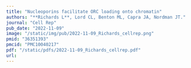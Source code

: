 ```yaml
---
title: "Nucleoporins facilitate ORC loading onto chromatin"
authors: "**Richards L**, Lord CL, Benton ML, Capra JA, Nordman JT."
journal: "Cell Rep"
pub_date: "2022-11-09"
image: "/static/img/pub/2022-11-09_Richards_cellrep.png"
pmid: "36351393"
pmcid: "PMC10040217"
pdf: "/static/pdfs/2022-11-09_Richards_cellrep.pdf"
url: 
---
```

